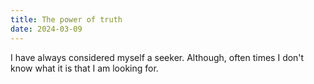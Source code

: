 ```yaml
---
title: The power of truth
date: 2024-03-09
---
```


I have always considered myself a seeker. Although, often times I don't know what it is that I am looking for. 